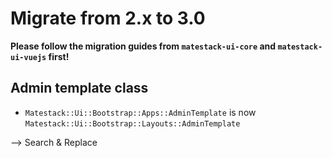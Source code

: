 # Migrate from 2.x to 3.0

**Please follow the migration guides from `matestack-ui-core` and `matestack-ui-vuejs` first!**

## Admin template class

- `Matestack::Ui::Bootstrap::Apps::AdminTemplate` is now `Matestack::Ui::Bootstrap::Layouts::AdminTemplate`

--> Search & Replace
